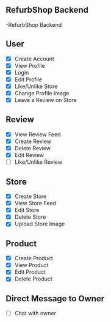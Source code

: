 ## RefurbShop Backend

-RefurbShop Backend

## User

- [x] Create Account
- [x] View Profile
- [x] Login
- [x] Edit Profile
- [x] Like/Unlike Store
- [x] Change Profile Image
- [x] Leave a Review on Store

## Review

- [x] View Review Feed
- [x] Create Review
- [x] Delete Review
- [x] Edit Review
- [ ] Like/Unlike Review

## Store

- [x] Create Store
- [x] View Store Feed
- [x] Edit Store
- [x] Delete Store
- [x] Upload Store Image

## Product

- [x] Create Product
- [x] View Product
- [x] Edit Product
- [x] Delete Product

## Direct Message to Owner

- [ ] Chat with owner
